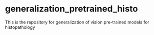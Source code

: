 # generalization_pretrained_histo
This is the repository for generalization of vision pre-trained models for histopathology
